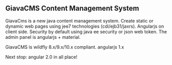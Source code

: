 ## GiavaCMS Content Management System

GiavaCms is a new java content management system.
Create static or dynamic web pages using jee7 technologies (cdi/ejb31/jaxrs). Angularjs on client side.
Security by default using java ee security or json web token. 
The admin panel is angularjs + material.

GiavaCMS is wildfly 8.x/9.x/10.x compliant. angularjs 1.x

Next stop: angular 2.0 in all place!
